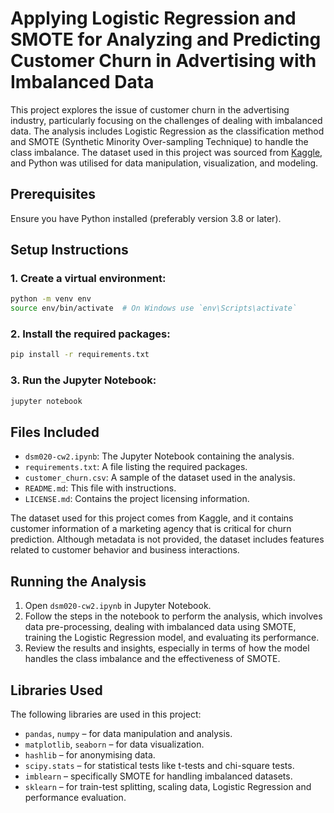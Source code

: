 # Applying Logistic Regression and SMOTE for Analyzing and Predicting Customer Churn in Advertising with Imbalanced Data

This project explores the issue of customer churn in the advertising industry, particularly focusing on the challenges of dealing with imbalanced data. The analysis includes Logistic Regression as the classification method and SMOTE (Synthetic Minority Over-sampling Technique) to handle the class imbalance. The dataset used in this project was sourced from [Kaggle](https://www.kaggle.com/datasets/hassanamin/customer-churn/data), and Python was utilised for data manipulation, visualization, and modeling.

## Prerequisites

Ensure you have Python installed (preferably version 3.8 or later).

## Setup Instructions

### 1. Create a virtual environment:

```bash
python -m venv env
source env/bin/activate  # On Windows use `env\Scripts\activate`
```

### 2. Install the required packages:

```bash
pip install -r requirements.txt
```

### 3. Run the Jupyter Notebook:

```bash
jupyter notebook
```

## Files Included

* `dsm020-cw2.ipynb`: The Jupyter Notebook containing the analysis.
* `requirements.txt`: A file listing the required packages.
* `customer_churn.csv`: A sample of the dataset used in the analysis.
* `README.md`: This file with instructions.
* `LICENSE.md`: Contains the project licensing information. 

The dataset used for this project comes from Kaggle, and it contains customer information of a marketing agency that is critical for churn prediction. Although metadata is not provided, the dataset includes features related to customer behavior and business interactions.

## Running the Analysis

1. Open `dsm020-cw2.ipynb` in Jupyter Notebook.
2. Follow the steps in the notebook to perform the analysis, which involves data pre-processing, dealing with imbalanced data using SMOTE, training the Logistic Regression model, and evaluating its performance.
3. Review the results and insights, especially in terms of how the model handles the class imbalance and the effectiveness of SMOTE.

## Libraries Used

The following libraries are used in this project:

* `pandas`, `numpy` – for data manipulation and analysis.
* `matplotlib`, `seaborn` – for data visualization.
* `hashlib` – for anonymising data.
* `scipy.stats` – for statistical tests like t-tests and chi-square tests.
* `imblearn` – specifically SMOTE for handling imbalanced datasets.
* `sklearn` – for train-test splitting, scaling data, Logistic Regression and performance evaluation.